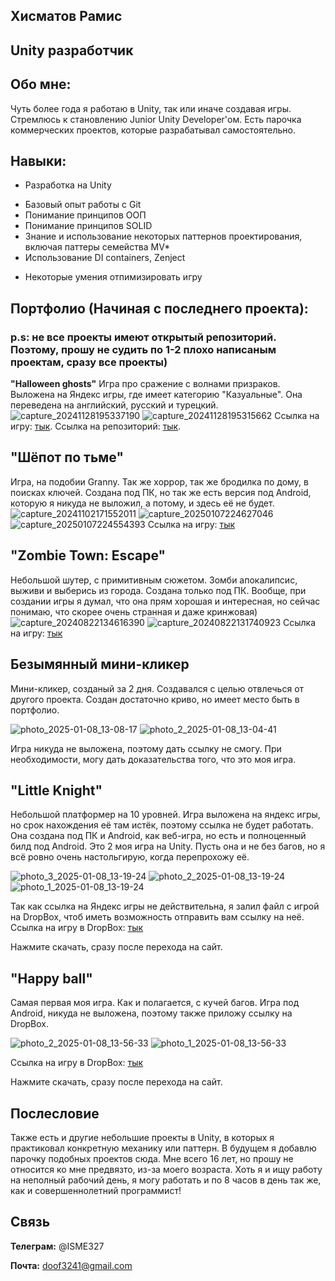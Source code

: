 ## Хисматов Рамис
## Unity разработчик

## Обо мне:
Чуть более года я работаю в Unity, так или иначе создавая игры. Стремлюсь к становлению Junior Unity Developer'ом.
Есть парочка коммерческих проектов, которые разрабатывал самостоятельно.

## Навыки:
- Разработка на Unity
* Базовый опыт работы с Git
* Понимание принципов ООП
* Понимание принципов SOLID
* Знание и использование некоторых паттернов проектирования, включая паттеры семейства MV*
* Использование DI containers, Zenject
+ Некоторые умения отпимизировать игру

## Портфолио (Начиная с последнего проекта):
### p.s: не все проекты имеют открытый репозиторий. Поэтому, прошу не судить по 1-2 плохо написаным проектам, сразу все проекты)
**"Halloween ghosts"**
Игра про сражение с волнами призраков. Выложена на Яндекс игры, где имеет категорию "Казуальные".
Она переведена на английский, русский и турецкий.
![capture_20241128195337190](https://github.com/user-attachments/assets/cf3acdd6-690b-4345-800f-5433eaa03f02)
![capture_20241128195315662](https://github.com/user-attachments/assets/d2b5daee-9798-4634-a876-60250320b5b7)
Ссылка на игру: [тык](https://yandex.ru/games/app/390393?lang=ru).
Ссылка на репозиторий: [тык](https://github.com/ISME173/Halloween-ghosts).
## "Шёпот по тьме"
Игра, на подобии Granny. Так же хоррор, так же бродилка по дому, в поисках ключей. Создана под ПК, но так же есть версия под Android, которую я никуда не выложил, а потому, и здесь её не будет.
![capture_20241102171552011](https://github.com/user-attachments/assets/2568f25d-20a1-4eb7-8f66-e89447469cd9)
![capture_20250107224627046](https://github.com/user-attachments/assets/cab777b1-bbc5-4fd5-ba15-998df1ecaff7)
![capture_20250107224554393](https://github.com/user-attachments/assets/8dc426fc-8f70-443c-a396-126eca14322e)
Ссылка на игру: [тык](https://isme173.itch.io/whispers-in-the-dark)
## "Zombie Town: Escape"
Небольшой шутер, c примитивным сюжетом. Зомби апокалипсис, выживи и выберись из города. Создана только под ПК. Вообще, при создании игры я думал, что она прям хорошая и интересная, но сейчас понимаю, что скорее очень странная и даже кринжовая)
![capture_20240822134616390](https://github.com/user-attachments/assets/413e67fc-f204-4d92-8027-3ae600cdaf66)
![capture_20240822131740923](https://github.com/user-attachments/assets/16d0bc54-7344-463a-8040-aac1d5ba3ab4)
Ссылка на игру: [тык](https://isme173.itch.io/zombie-town-escape)
## Безымянный мини-кликер
Мини-кликер, созданый за 2 дня. Создавался с целью отвлечься от другого проекта. Создан достаточно криво, но имеет место быть в портфолио.

![photo_2025-01-08_13-08-17](https://github.com/user-attachments/assets/c023e280-e38f-4354-819b-531ed81471d1)
![photo_2_2025-01-08_13-04-41](https://github.com/user-attachments/assets/f440f13a-3c09-496e-9922-338a42cf1b21)

Игра никуда не выложена, поэтому дать ссылку не смогу. При необходимости, могу дать доказательства того, что это моя игра.

## "Little Knight" 
Небольшой платформер на 10 уровней. Игра выложена на яндекс игры, но срок нахождения её там истёк, поэтому ссылка не будет работать.
Она создана под ПК и Android, как веб-игра, но есть и полноценный билд под Android. Это 2 моя игра на Unity.
Пусть она и не без багов, но я всё ровно очень настольгирую, когда перепрохожу её.

![photo_3_2025-01-08_13-19-24](https://github.com/user-attachments/assets/9510e8c7-4daa-4730-ab96-5e241459f277)
![photo_2_2025-01-08_13-19-24](https://github.com/user-attachments/assets/42b55599-7b1e-43a2-a9ba-5215c6c451c1)
![photo_1_2025-01-08_13-19-24](https://github.com/user-attachments/assets/6fe1a3ca-32a2-4b66-ba4b-96841c9f27b9)

Так как ссылка на Яндекс игры не действительна, я залил файл с игрой на DropBox, чтоб иметь возможность отправить вам ссылку на неё.
Ссылка на игру в DropBox: [тык](https://www.dropbox.com/scl/fi/b3jt1t13u1gz7yo8fhjkw/base.apk?rlkey=yyn3oay8k5j6o6luh81ok8nok&st=55se0wi4&dl=0)

Нажмите скачать, сразу после перехода на сайт.

## "Happy ball"
Самая первая моя игра. Как и полагается, с кучей багов. Игра под Android, никуда не выложена, поэтому также приложу ссылку на DropBox.

![photo_2_2025-01-08_13-56-33](https://github.com/user-attachments/assets/a29caa06-adf7-4e95-8f2c-74cb757a2093)
![photo_1_2025-01-08_13-56-33](https://github.com/user-attachments/assets/ee8c230c-77af-4a75-949d-a1848a121be4)

Ссылка на игру в DropBox: [тык](https://www.dropbox.com/scl/fi/vm3kr4habamcti1qiau69/base-3.apk?rlkey=vtcydvskigzf5m3ien789axw5&st=mbeb69kv&dl=0)

Нажмите скачать, сразу после перехода на сайт.

## Послесловие
Также есть и другие небольшие проекты в Unity, в которых я практиковал конкретную механику или паттерн. В будущем я добавлю парочку подобных проектов сюда. 
Мне всего 16 лет, но прошу не относится ко мне предвязто, из-за моего возраста. Хоть я и ищу работу на неполный рабочий день, я могу работать и по 8 часов в день так же, как и совершеннолетний программист!

## Связь
**Телеграм:** @ISME327

**Почта:** doof3241@gmail.com
